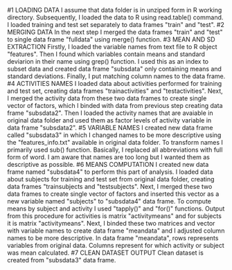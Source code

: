#1 LOADING DATA
I assume that data folder is in unziped form in R working directory. Subsequently, I loaded the data to R using read.table() command. I loaded training and test set separately to data frames "train" and "test". 
#2 MERGING DATA
In the next step I merged the data frames "train" and "test" to single data frame "fulldata" using merge() function.
#3 MEAN AND SD EXTRACTION 
Firstly, I loaded the variable names from text file to R object "features". Then I found which variables contain means and standard deviarion in their name using grep() function. I used this as an index to subset data and created data frame "subsdata" only containing means and standard deviations. Finally, I put matching column names to the data frame.
#4 ACTIVITIES NAMES
I loaded data about activities performed for training and test set, creating data frames "trainactivities" and "testactivities". Next, I merged the activity data from these two data frames to create single vector of factors, which I binded with data from previous step creating  data frame "subsdata2". Then I loaded the activity names that are avaiable in  original data folder and used them as factor levels of activity variable in data frame "subsdata2".
#5 VARIABLE NAMES
I created new data frame called "subsdata3" in which I changed names to be more descriptive using the "features_info.txt" available in original data folder. To transform names I primarily used sub() function. Basically, I replaced all abbreviations with full form of word. I am aware that names are too long but I wanted them as descriptive as possible.
#6 MEANS COMPUTATION
I created new data frame named "subsdata4" to perform this part of analysis. I loaded data about subjects for training and test set from original data folder, creating data frames "trainsubjects and "testsubjects". Next, I merged these two data frames to create single vector of factors and inserted this vector as a new variable named "subjects" to "subsdata4" data frame. To compute means by subject and activity I used "tapply()" and "for()" functions. Output from this procedure for activities is matrix "activitymeans" and for subjects it is matrix "activitymeans". Next, I binded these two matrices and vector with variable names to create data frame "meandata" and I adjusted column names to be more descriptive.  In data frame "meandata", rows represents variables from original data. Columns represent for which activity or subject was mean calculated.
#7 CLEAN DATASET OUTPUT
Clean dataset is created from "subsdata3" data frame.